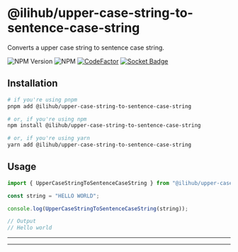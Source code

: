 # @ilihub/upper-case-string-to-sentence-case-string

Converts a upper case string to sentence case string.

![NPM Version](https://img.shields.io/npm/v/%40ilihub%2Fupper-case-string-to-sentence-case-string?color=33cd56&logo=npm)
![NPM](https://img.shields.io/npm/l/%40ilihub%2Fupper-case-string-to-sentence-case-string)
[![CodeFactor](https://www.codefactor.io/repository/github/ilihub/npm/badge)](https://www.codefactor.io/repository/github/ilihub/npm)
[![Socket Badge](https://socket.dev/api/badge/npm/package/@ilihub/upper-case-string-to-sentence-case-string)](https://socket.dev/npm/package/@ilihub/upper-case-string-to-sentence-case-string)

## Installation

```bash
# if you're using pnpm
pnpm add @ilihub/upper-case-string-to-sentence-case-string

# or, if you're using npm
npm install @ilihub/upper-case-string-to-sentence-case-string

# or, if you're using yarn
yarn add @ilihub/upper-case-string-to-sentence-case-string
```

## Usage

```javascript
import { UpperCaseStringToSentenceCaseString } from "@ilihub/upper-case-string-to-sentence-case-string";

const string = "HELLO WORLD";

console.log(UpperCaseStringToSentenceCaseString(string));

// Output
// Hello world
```

---

<!-- sponsors_and_backers_section_start -->

<!-- sponsors_and_backers_section_end -->

---
